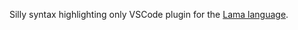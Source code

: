 Silly syntax highlighting only VSCode plugin for the [Lama language](https://github.com/JetBrains-Research/Lama).

